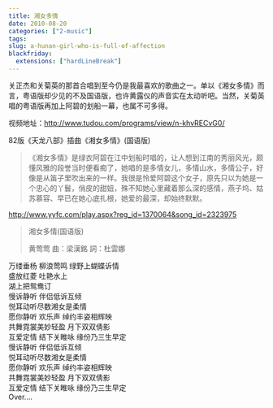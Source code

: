 ```yaml
---
title: 湘女多情
date: 2010-08-20
categories: ["2-music"]
tags: 
slug: a-hunan-girl-who-is-full-of-affection
blackfriday:
  extensions: ["hardLineBreak"]
---
```


关正杰和关菊英的那首合唱到至今仍是我最喜欢的歌曲之一。单以《湘女多情》而言，粤语版却少见的不及国语版，也许黄露仪的声音实在太动听吧。当然，关菊英唱的粤语版再加上阿碧的划船一幕，也属不可多得。

视频地址：<http://www.tudou.com/programs/view/n-khvRECvG0/>

82版《天龙八部》插曲《湘女多情》(国语版)

> 《湘女多情》是绿衣阿碧在江中划船时唱的，让人想到江南的秀丽风光，颇懂风雅的段誉当时便看痴了，她唱的是多情女儿，多情山水，多情公子，好像是从笛子里吹出来的一样。我很是怜爱阿碧这个女子，原先只以为她是一个忠心的丫鬟，俏皮的甜妞，殊不知她心里藏着那么深的感情，燕子坞、姑苏慕容、早已在她心底扎根，她爱的最深，却始终默默。

<http://www.yyfc.com/play.aspx?reg_id=1370064&song_id=2323975>


> 湘女多情(国语版)
>
> 黄莺莺 曲：梁漢銘 詞：杜雲娜
>
万缕垂杨 柳浪莺鸣 绿野上蝴蝶诉情  
盛放红菱 吐艳水上  
湖上把鸳鸯订  
慢诉静听 伴侣低诉互倾  
悦耳动听尽数湘女是柔情  
愿你静听 欢乐声 绰约丰姿相辉映  
共舞霓裳美妙轻盈 月下双双倩影  
互爱定情 结下关睢咏 缘份乃三生早定  
慢诉静听 伴侣低诉互倾  
悦耳动听尽数湘女是柔情  
愿你静听 欢乐声 绰约丰姿相辉映  
共舞霓裳美妙轻盈 月下双双倩影  
互爱定情 结下关睢咏 缘份乃三生早定  
Over....